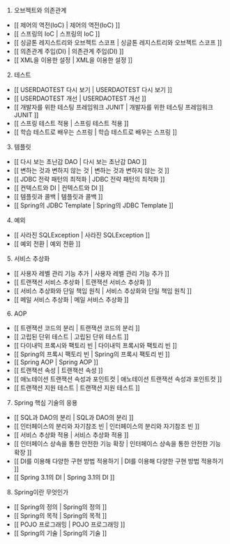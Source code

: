 

1. 오브젝트와 의존관계 

- [[ 제어의 역전(IoC) | 제어의 역전(IoC) ]]
- [[ 스프링의 IoC | 스프링의 IoC ]]
- [[ 싱글톤 레지스트리와 오브젝트 스코프 | 싱글톤 레지스트리와 오브젝트 스코프 ]]
- [[ 의존관계 주입(DI) | 의존관계 주입(DI) ]]
- [[ XML을 이용한 설정 | XML을 이용한 설정 ]]

2. 테스트

- [[ USERDAOTEST 다시 보기 | USERDAOTEST 다시 보기 ]]
- [[ USERDAOTEST 개선 | USERDAOTEST 개선 ]]
- [[ 개발자를 위한 테스팅 프레임워크 JUNIT | 개발자를 위한 테스팅 프레임워크 JUNIT ]]
- [[ 스프링 테스트 적용 | 스프링 테스트 적용 ]]
- [[ 학습 테스트로 배우는 스프링 | 학습 테스트로 배우는 스프링 ]]

3. 템플릿 

- [[ 다시 보는 초난감 DAO | 다시 보는 초난감 DAO ]]
- [[ 변하는 것과 변하지 않는 것 | 변하는 것과 변하지 않는 것 ]]
- [[ JDBC 전략 패턴의 최적화 | JDBC 전략 패턴의 최적화 ]]
- [[ 컨텍스트와 DI | 컨텍스트와 DI ]]
- [[ 템플릿과 콜백 | 템플릿과 콜백 ]]
- [[ Spring의 JDBC Template | Spring의 JDBC Template ]]

4. 예외

- [[ 사라진 SQLException | 사라진 SQLException ]]
- [[ 예외 전환 | 예외 전환 ]]

5. 서비스 추상화

- [[ 사용자 레벨 관리 기능 추가 | 사용자 레벨 관리 기능 추가 ]]
- [[ 트랜잭션 서비스 추상화 | 트랜잭션 서비스 추상화 ]]
- [[ 서비스 추상화와 단일 책임 원칙 | 서비스 추상화와 단일 책임 원칙 ]]
- [[ 메일 서비스 추상화 | 메일 서비스 추상화 ]]

6. AOP

- [[ 트랜잭션 코드의 분리 | 트랜잭션 코드의 분리 ]]
- [[ 고립된 단위 테스트 | 고립된 단위 테스트 ]]
- [[ 다이내믹 프록시와 팩토리 빈 | 다이내믹 프록시와 팩토리 빈 ]]
- [[ Spring의 프록시 팩토리 빈 | Spring의 프록시 팩토리 빈 ]]
- [[ Spring AOP | Spring AOP ]]
- [[ 트랜잭션 속성 | 트랜잭션 속성 ]]
- [[ 애노테이션 트랜잭션 속성과 포인트컷 | 애노테이션 트랜잭션 속성과 포인트컷 ]]
- [[ 트랜잭션 지원 테스트 | 트랜잭션 지원 테스트 ]]

7. Spring 핵심 기술의 응용

- [[ SQL과 DAO의 분리 | SQL과 DAO의 분리 ]]
- [[ 인터페이스의 분리와 자기참조 빈 | 인터페이스의 분리와 자기참조 빈 ]]
- [[ 서비스 추상화 적용 | 서비스 추상화 적용 ]]
- [[ 인터페이스 상속을 통한 안전한 기능 확장 | 인터페이스 상속을 통한 안전한 기능 확장 ]]
- [[ DI를 이용해 다양한 구현 방법 적용하기 | DI를 이용해 다양한 구현 방법 적용하기 ]]
- [[ Spring 3.1의 DI | Spring 3.1의 DI ]]

8. Spring이란 무엇인가

- [[ Spring의 정의 | Spring의 정의 ]]
- [[ Spring의 목적 | Spring의 목적 ]]
- [[ POJO 프로그래밍 | POJO 프로그래밍 ]]
- [[ Spring의 기술 | Spring의 기술 ]]